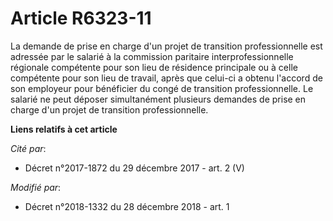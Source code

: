 # Article R6323-11

La demande de prise en charge d'un projet de transition professionnelle est adressée par le salarié à la commission paritaire
interprofessionnelle régionale compétente pour son lieu de résidence principale ou à celle compétente pour son lieu de
travail, après que celui-ci a obtenu l'accord de son employeur pour bénéficier du congé de transition professionnelle. Le
salarié ne peut déposer simultanément plusieurs demandes de prise en charge d'un projet de transition professionnelle.

**Liens relatifs à cet article**

_Cité par_:

  - Décret n°2017-1872 du 29 décembre 2017 - art. 2 (V)

_Modifié par_:

  - Décret n°2018-1332 du 28 décembre 2018 - art. 1
